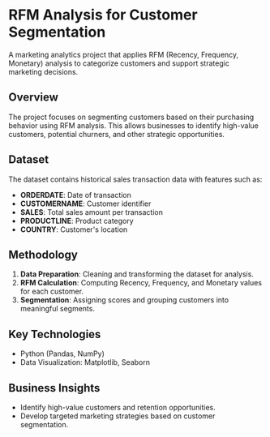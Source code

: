 # RFM Analysis for Customer Segmentation  
A marketing analytics project that applies RFM (Recency, Frequency, Monetary) analysis to categorize customers and support strategic marketing decisions.

## Overview  
The project focuses on segmenting customers based on their purchasing behavior using RFM analysis. This allows businesses to identify high-value customers, potential churners, and other strategic opportunities.

## Dataset  
The dataset contains historical sales transaction data with features such as:  
- **ORDERDATE**: Date of transaction  
- **CUSTOMERNAME**: Customer identifier  
- **SALES**: Total sales amount per transaction  
- **PRODUCTLINE**: Product category  
- **COUNTRY**: Customer's location  

## Methodology  
1. **Data Preparation**: Cleaning and transforming the dataset for analysis.  
2. **RFM Calculation**: Computing Recency, Frequency, and Monetary values for each customer.  
3. **Segmentation**: Assigning scores and grouping customers into meaningful segments.  

## Key Technologies  
- Python (Pandas, NumPy)  
- Data Visualization: Matplotlib, Seaborn  

## Business Insights  
- Identify high-value customers and retention opportunities.  
- Develop targeted marketing strategies based on customer segmentation.  

